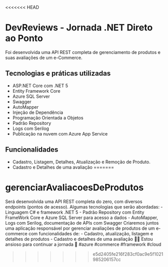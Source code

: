 <<<<<<< HEAD
# DevReviews - Jornada .NET Direto ao Ponto

Foi desenvolvida uma API REST completa de gerenciamento de produtos e suas avaliações de um e-Commerce. 

## Tecnologias e práticas utilizadas
- ASP.NET Core com .NET 5
- Entity Framework Core
- Azure SQL Server
- Swagger
- AutoMapper
- Injeção de Dependência
- Programação Orientada a Objetos
- Padrão Repository
- Logs com Serilog
- Publicação na nuvem com Azure App Service

## Funcionalidades
- Cadastro, Listagem, Detalhes, Atualização e Remoção de Produto.
- Cadastro e Detalhes de uma avaliação
=======
# gerenciarAvaliacoesDeProdutos
Será desenvolvida uma API REST completa do zero, com diversos endpoints (pontos de acesso). Algumas tecnologias que serão abordadas:  - Linguagem C# e framework .NET 5 - Padrão Repository com Entity FrameWork Core e Azure SQL Server para acesso a dados - AutoMapper, Logs com Serilog, documentação de APIs com Swagger  Criaremos juntos uma aplicação responsável por gerenciar avaliações de produtos de um e-commerce com funcionalidades de:  - Cadastro, atualização, listagem e detalhes de produtos - Cadastro e detalhes de uma avaliação  👨‍💻 Estou ansioso para continuar a jornada 🚀  #azure #commerce #framework #cloud
>>>>>>> e5d2405fe216f283cf0ac9e5f1021985206157cc
